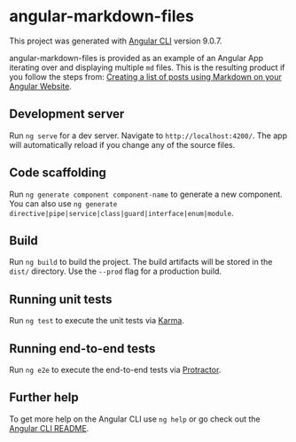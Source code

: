 # angular-markdown-files

This project was generated with [Angular CLI](https://github.com/angular/angular-cli) version 9.0.7.

angular-markdown-files is provided as an example of an Angular App iterating over and displaying multiple `md` files. This is the resulting product if you follow the steps from: [Creating a list of posts using Markdown on your Angular Website](https://vondreii.com/posts/post/creatingAListOfPostsUsingMarkdownOnYourAngularWebsite).


## Development server

Run `ng serve` for a dev server. Navigate to `http://localhost:4200/`. The app will automatically reload if you change any of the source files.

## Code scaffolding

Run `ng generate component component-name` to generate a new component. You can also use `ng generate directive|pipe|service|class|guard|interface|enum|module`.

## Build

Run `ng build` to build the project. The build artifacts will be stored in the `dist/` directory. Use the `--prod` flag for a production build.

## Running unit tests

Run `ng test` to execute the unit tests via [Karma](https://karma-runner.github.io).

## Running end-to-end tests

Run `ng e2e` to execute the end-to-end tests via [Protractor](http://www.protractortest.org/).

## Further help

To get more help on the Angular CLI use `ng help` or go check out the [Angular CLI README](https://github.com/angular/angular-cli/blob/master/README.md).
